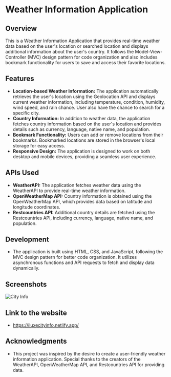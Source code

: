 # Weather Information Application

## Overview

This is a Weather Information Application that provides real-time weather data based on the user's location or searched location and displays additional information about the user's country. It follows the Model-View-Controller (MVC) design pattern for code organization and also includes bookmark functionality for users to save and access their favorite locations.

## Features

- **Location-based Weather Information:** The application automatically retrieves the user's location using the Geolocation API and displays current weather information, including temperature, condition, humidity, wind speed, and rain chance. User also have the chance to search for a specific city.
- **Country Information:** In addition to weather data, the application fetches country information based on the user's location and provides details such as currency, language, native name, and population.
- **Bookmark Functionality:** Users can add or remove locations from their bookmarks. Bookmarked locations are stored in the browser's local storage for easy access.
- **Responsive Design:** The application is designed to work on both desktop and mobile devices, providing a seamless user experience.

## APIs Used

- **WeatherAPI:** The application fetches weather data using the WeatherAPI to provide real-time weather information.
- **OpenWeatherMap API:** Country information is obtained using the OpenWeatherMap API, which provides data based on latitude and longitude coordinates.
- **Restcountries API:** Additional country details are fetched using the Restcountries API, including currency, language, native name, and population.

## Development

- The application is built using HTML, CSS, and JavaScript, following the MVC design pattern for better code organization. It utilizes asynchronous functions and API requests to fetch and display data dynamically.

## Screenshots

![City Info](/weather-app-screenshot.png)

## Link to the website

- https://iluxecityinfo.netlify.app/

## Acknowledgments

- This project was inspired by the desire to create a user-friendly weather information application.
  Special thanks to the creators of the WeatherAPI, OpenWeatherMap API, and Restcountries API for providing data.
